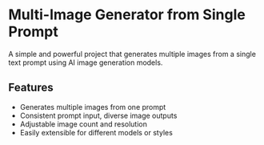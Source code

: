 #  Multi-Image Generator from Single Prompt

A simple and powerful project that generates multiple images from a single text prompt using AI image generation models.

##  Features

- Generates multiple images from one prompt
- Consistent prompt input, diverse image outputs
- Adjustable image count and resolution
- Easily extensible for different models or styles



